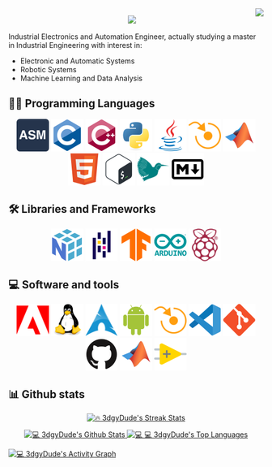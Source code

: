 <img align="right" src="https://hits.seeyoufarm.com/api/count/incr/badge.svg?url=https%3A%2F%2Fgithub.com%2F3dgyDude%2F3dgyDude&count_bg=%23CB5DB9&title_bg=%23A30C9D&icon=github.svg&icon_color=%23EAE7E7&title=Profile+views&edge_flat=true">

<!-- DenverCoder1 Typing SVG -->
<p align="center">
  <a href="https://github.com/DenverCoder1/readme-typing-svg">
    <img src="https://readme-typing-svg.herokuapp.com?font=Playfair+Display&color=%23035080&size=40&vCenter=true&width=750&lines=Welcome+to+my+profile%2C+I'm+Jesus;An+Electronics+and+Automation+Engineer;Nice+to+meet+you!">
  </a>
</p>

Industrial Electronics and Automation Engineer, actually studying a master in Industrial Engineering with interest in:

- Electronic and Automatic Systems
- Robotic Systems
- Machine Learning and Data Analysis

## 👨‍💻 Programming Languages 

<!-- https://hackr.io/es/tutorials/learn-assembly-language Assembly icon -->
<!-- https://devicon.dev/ All other icons -->
<p align="center">
  <a> <img alt="Assembly" src="https://github.com/3dgyDude/3dgyDude/blob/main/images/logo-assembly-language.svg?raw=true" height=64px></a>
  <a> <img alt="C" src="https://github.com/3dgyDude/3dgyDude/blob/main/images/c-original.svg?raw=true" height=64px></a>
  <a> <img alt="C++" src="https://github.com/3dgyDude/3dgyDude/blob/main/images/cplusplus-original.svg?raw=true" height=64px></a>
  <a> <img alt="Python" src="https://github.com/3dgyDude/3dgyDude/blob/main/images/python-original.svg?raw=true" height=64px></a>
  <a> <img alt="Java" src="https://github.com/3dgyDude/3dgyDude/blob/main/images/java-original.svg?raw=true" height=64px></a>
  <a> <img alt="ABB Rapid" src="https://github.com/3dgyDude/3dgyDude/blob/main/images/abbrobotstudio-colored.svg?raw=true" height=64px></a>
  <a> <img alt="MatLab" src="https://github.com/3dgyDude/3dgyDude/blob/main/images/matlab-original.svg?raw=true" height=64px></a>
  <a> <img alt="HTML" src="https://github.com/3dgyDude/3dgyDude/blob/main/images/html5-original.svg?raw=true" height=64px></a>
  <a> <img alt="Bash" src="https://github.com/3dgyDude/3dgyDude/blob/main/images/bash-original.svg?raw=true" height=64px></a>
  <a> <img alt="LaTeX" src="https://github.com/3dgyDude/3dgyDude/blob/main/images/latex.svg?raw=true" height=64px></a>
  <a> <img alt="Markdown" src="https://github.com/3dgyDude/3dgyDude/blob/main/images/markdown-original.svg?raw=true" height=64px></a>
</p>
  
## 🛠️ Libraries and Frameworks

<p align="center">
  <a> <img alt="Numpy" src="https://github.com/3dgyDude/3dgyDude/blob/main/images/numpy-original.svg?raw=true" height=64px></a>
  <a> <img alt="Pandas" src="https://github.com/3dgyDude/3dgyDude/blob/main/images/pandas-original.svg?raw=true" height=64px></a>
  <a> <img alt="TensorFlow" src="https://github.com/3dgyDude/3dgyDude/blob/main/images/tensorflow-original.svg?raw=true" height=64px></a>
  <a> <img alt="Arduino" src="https://github.com/3dgyDude/3dgyDude/blob/main/images/arduino-original-wordmark.svg?raw=true" height=64px></a>
  <a> <img alt="Raspberry Pi" src="https://github.com/3dgyDude/3dgyDude/blob/main/images/raspberrypi-colored.svg?raw=true" height=64px></a>
</p> 

## 💻 Software and tools
 
<!-- https://commons.wikimedia.org/wiki/File:Archlinux-icon-crystal-64.svg Arch Linux icon -->
<!-- https://simpleicons.org/ ABB RobotStudio, Adobe -->
<!-- https://devicon.dev/ All other icons --> 
<p align="center">
  <a> <img alt="Adobe" src="https://github.com/3dgyDude/3dgyDude/blob/main/images/adobe-colored.svg?raw=true" height=64px></a>
  <a> <img alt="Linux" src="https://github.com/3dgyDude/3dgyDude/blob/main/images/linux-original.svg?raw=true" height=64px></a>
  <a> <img alt="Arch Linux" src="https://github.com/3dgyDude/3dgyDude/blob/main/images/Archlinux-icon-crystal-64.svg?raw=true" height=64px></a>
  <a> <img alt="Android" src="https://github.com/3dgyDude/3dgyDude/blob/main/images/android-plain.svg?raw=true" height=64px></a>
  <a> <img alt="ABB Rapid" src="https://github.com/3dgyDude/3dgyDude/blob/main/images/abbrobotstudio-colored.svg?raw=true" height=64px></a>
  <a> <img alt="VS-Code" src="https://github.com/3dgyDude/3dgyDude/blob/main/images/vscode-original.svg?raw=true" height=64px></a>
  <a> <img alt="Git" src="https://github.com/3dgyDude/3dgyDude/blob/main/images/git-original.svg?raw=true" height=64px></a>
  <a> <img alt="Github" src="https://github.com/3dgyDude/3dgyDude/blob/main/images/github-original.svg?raw=true" height=64px></a>
  <a> <img alt="MatLab" src="https://github.com/3dgyDude/3dgyDude/blob/main/images/matlab-original.svg?raw=true" height=64px></a>
  <a> <img alt="Labview" src="https://github.com/3dgyDude/3dgyDude/blob/main/images/labview-original.svg?raw=true" height=64px></a>
</p> 
  
## 📊 Github stats

<!-- DenverCoder1 Github readme streak stats -->
<p align="center">
  <a href="https://github.com/DenverCoder1/github-readme-streak-stats">
    <img title="🔥 3dgyDude's Streak Stats" alt="🔥 3dgyDude's Streak Stats" src="https://github-readme-streak-stats.herokuapp.com?user=3dgyDude&theme=nightowl&hide_border=true&date_format=j%20M%5B%20Y%5D" height="175px">
  </a>
</p>

<p align="center">
  <a href="https://github.com/DenverCoder1/github-readme-streak-stats">
    <img title="💻 3dgyDude's Github Stats" alt="💻 3dgyDude's Github Stats" src="https://denvercoder1-github-readme-stats.vercel.app/api/?username=3dgyDude&show_icons=true&count_private=true&theme=react&hide_border=true&bg_color=011627&title_color=c792ea&icon_color=7fdbca&text_color=ffeb95&count_private=true&include_all_commits=true" height="175px"/>
  </a>
  <a href="https://github.com/DenverCoder1/github-readme-streak-stats">
    <img title="💻 3dgyDude's Top Languages" alt="💻 💻 3dgyDude's Top Languages" src="https://github-readme-stats.vercel.app/api/top-langs/?username=3dgyDude&langs_count=6&layout=compact&theme=react&hide_border=true&bg_color=011627&title_color=c792ea&icon_color=7fdbca&text_color=ffeb95&card_width=300" height="175px"/>
  </a>
</p>
  
<a href="https://github.com/ashutosh00710/github-readme-activity-graph"><img title="💻 3dgyDude's Activity Graph" alt="💻 3dgyDude's Activity Graph" src="https://denvercoder1-activity-graph.herokuapp.com/graph/?username=3dgyDude&bg_color=011627&color=c792ea&line=584c7d&point=7fdbca&hide_border=true" /></a>
